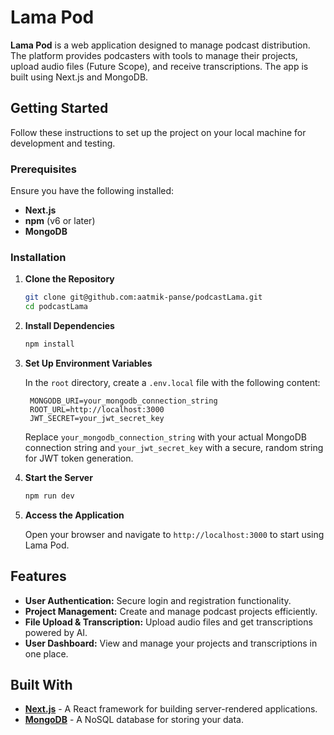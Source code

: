 # Lama Pod

**Lama Pod** is a web application designed to manage podcast distribution. The platform provides podcasters with tools to manage their projects, upload audio files (Future Scope), and receive transcriptions. The app is built using Next.js and MongoDB.

## Getting Started

Follow these instructions to set up the project on your local machine for development and testing.

### Prerequisites

Ensure you have the following installed:

- **Next.js**
- **npm** (v6 or later)
- **MongoDB**

### Installation

1. **Clone the Repository**

   ```bash
   git clone git@github.com:aatmik-panse/podcastLama.git
   cd podcastLama
   ```

2. **Install Dependencies**

   ```bash
   npm install
   ```

3. **Set Up Environment Variables**

   In the `root` directory, create a `.env.local` file with the following content:

   ```env
    MONGODB_URI=your_mongodb_connection_string
    ROOT_URL=http://localhost:3000
    JWT_SECRET=your_jwt_secret_key
   ```

   Replace `your_mongodb_connection_string` with your actual MongoDB connection string and `your_jwt_secret_key` with a secure, random string for JWT token generation.

4. **Start the Server**

   ```bash
   npm run dev
   ```

5. **Access the Application**

   Open your browser and navigate to `http://localhost:3000` to start using Lama Pod.

## Features

- **User Authentication:** Secure login and registration functionality.
- **Project Management:** Create and manage podcast projects efficiently.
- **File Upload & Transcription:** Upload audio files and get transcriptions powered by AI.
- **User Dashboard:** View and manage your projects and transcriptions in one place.

## Built With

- [**Next.js**](https://nextjs.org/) - A React framework for building server-rendered applications.
- [**MongoDB**](https://www.mongodb.com/) - A NoSQL database for storing your data.
